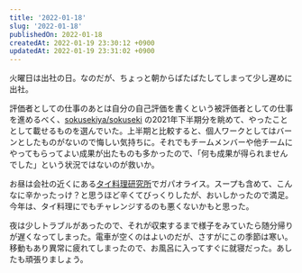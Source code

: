 ```yaml
---
title: '2022-01-18'
slug: '2022-01-18'
publishedOn: 2022-01-18
createdAt: 2022-01-19 23:30:12 +0900
updatedAt: 2022-01-19 23:31:02 +0900
---
```

火曜日は出社の日。なのだが、ちょっと朝からばたばたしてしまって少し遅めに出社。

評価者としての仕事のあとは自分の自己評価を書くという被評価者としての仕事を進めるべく、[sokusekiya/sokuseki](https://github.com/sokusekiya/sokuseki) の2021年下半期分を眺めて、やったこととして載せるものを選んでいた。上半期と比較すると、個人ワークとしてはバーンとしたものがないので悔しい気持ちに。それでもチームメンバーや他チームにやってもらってよい成果が出たものも多かったので、「何も成果が得られませんでした」という状況ではないのが救いか。

お昼は会社の近くにある[タイ料理研究所](https://tabelog.com/tokyo/A1303/A130301/13180281/)でガパオライス。スープも含めて、こんなに辛かったっけ？と思うほど辛くてびっくりしたが、おいしかったので満足。今年は、タイ料理にでもチャレンジするのも悪くないかもと思った。

夜は少しトラブルがあったので、それが収束するまで様子をみていたら随分帰りが遅くなってしまった。電車が空くのはよいのだが、さすがにこの季節は寒い。移動もあり異常に疲れてしまったので、お風呂に入ってすぐに就寝だった。あしたも頑張りましょう。
